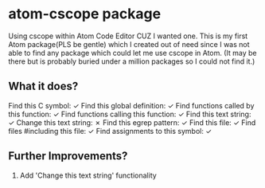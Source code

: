 # atom-cscope package

Using cscope within Atom Code Editor CUZ I wanted one.
This is my first Atom package(PLS be gentle) which I created out of need since 
I was not able to find any package which could let me use cscope in Atom. (It 
may be there but is probably buried under a million packages so I could not 
find it.)

## What it does?
Find this C symbol:                         ✓
Find this global definition:                ✓
Find functions called by this function:     ✓
Find functions calling this function:       ✓
Find this text string:                      ✓
Change this text string:                    ✗
Find this egrep pattern:                    ✓
Find this file:                             ✓
Find files #including this file:            ✓
Find assignments to this symbol:            ✓

## Further Improvements?
1. Add 'Change this text string' functionality